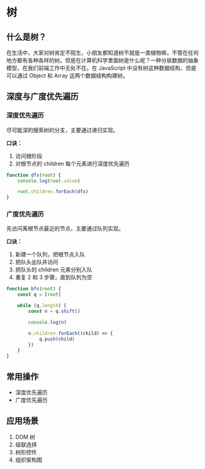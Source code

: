 <script setup>
import Image1 from "./tree/image1.png"
import Image2 from "./tree/image2.png"
import { loginRead } from '@/utils/login-read'

loginRead('j30009')
</script>

# <AppCode code="61" /> 树

<ClientOnly><AppRead code="j30009" /></ClientOnly>

## 什么是树？

在生活中，大家对树肯定不陌生，小朋友都知道树不就是一类植物嘛，不管在任何地方都有各种各样的树。但是在计算机科学里面树是什么呢？一种分层数据的抽象模型，在我们前端工作中无处不在。在 JavaScript 中没有树这种数据结构，但是可以通过 Object 和 Array 这两个数据结构构建树。

## 深度与广度优先遍历

### 深度优先遍历

尽可能深的搜索树的分支，主要通过递归实现。

**口诀：**

1. 访问根阶段
2. 对根节点的 children 每个元素进行深度优先遍历

<AppImage2 :src="Image1" />

```javascript
function dfs(root) {
    console.log(root.value)

    root.children.forEach(dfs)
}
```

### 广度优先遍历

先访问离根节点最近的节点，主要通过队列实现。

**口诀：**

1. 新建一个队列，把根节点入队
2. 把队头出队并访问
3. 把队头的 children 元素分别入队
4. 重复 2 和 3 步骤，直到队列为空

<AppImage2 :src="Image2" />

```javascript
function bfs(root) {
    const q = [root]

    while (q.length) {
        const n = q.shift()

        console.log(n)

        n.children.forEach((child) => {
            q.push(child)
        })
    }
}
```

## 常用操作

-   深度优先遍历
-   广度优先遍历

## 应用场景

1. DOM 树
2. 级联选择
3. 树形控件
4. 组织架构图

<AppComment />